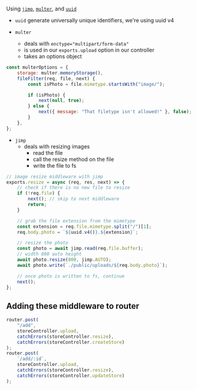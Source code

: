 Using [`jimp`](https://www.npmjs.com/package/jimp), [`multer`](https://www.npmjs.com/package/multer), and [`uuid`](https://www.npmjs.com/package/uuid)

- `uuid` generate universally unique identifiers, we're using uuid v4

- `multer`
	- deals with `enctype="multipart/form-data"`
	- is used in our `exports.upload` option in our controller
	- takes an options object
```js
const multerOptions = {
	storage: multer.memoryStorage(),
	fileFilter(req, file, next) {
		const isPhoto = file.mimetype.startsWith("image/");

		if (isPhoto) {
			next(null, true);
		} else {
			next({ message: "That filetype isn't allowed!" }, false);
		}
	},
};		
```

- `jimp`
	- deals with resizing images
		- read the file
		- call the resize method on the file
		- write the file to fs
```js
// image resize middleware with jimp
exports.resize = async (req, res, next) => {
	// check if there is no new file to resize
	if (!req.file) {
		next(); // skip to next middleware
		return;
	}

	// grab the file extension from the mimetype
	const extension = req.file.mimetype.split("/")[1];
	req.body.photo = `${uuid.v4()}.${extension}`;

	// resize the photo
	const photo = await jimp.read(req.file.buffer);
	// width 800 auto height
	await photo.resize(800, jimp.AUTO);
	await photo.write(`./public/uploads/${req.body.photo}`);

	// once photo is written to fs, continue
	next();
};
```

## Adding these middleware to router
```js
router.post(
	"/add",
	storeController.upload,
	catchErrors(storeController.resize),
	catchErrors(storeController.createStore)
);
router.post(
	`/add/:id`,
	storeController.upload,
	catchErrors(storeController.resize),
	catchErrors(storeController.updateStore)
);
```